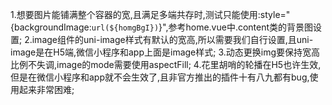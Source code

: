 1.想要图片能铺满整个容器的宽,且满足多端共存时,测试只能使用:style="{backgroundImage:`url(${homgBgI})`}",参考home.vue中.content类的背景图设置;
2.image组件的uni-image样式有默认的宽高,所以需要我们自行设置,且uni-image是在H5端,微信小程序和app上面是image样式;
3.动态更换img要保持宽高比例不失调,image的mode需要使用aspectFill;
4.花里胡哨的轮播在H5也许生效,但是在微信小程序和app就不会生效了,且非官方推出的插件十有八九都有bug,使用起来非常困难;